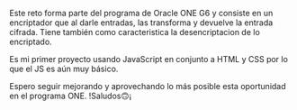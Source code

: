 Este reto forma parte del programa de Oracle ONE G6 y consiste en un encriptador que al darle entradas, las transforma y devuelve la entrada cifrada.
Tiene también como caracteristica la desencriptacion de lo encriptado.

Es mi primer proyecto usando JavaScript en conjunto a HTML y CSS por lo que el JS es aún muy básico.

Espero seguir mejorando y aprovechando lo más posible esta oportunidad en el programa ONE.
!Saludos🙃¡
